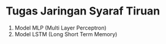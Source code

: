 # Tugas Jaringan Syaraf Tiruan
1. Model MLP (Multi Layer Perceptron)
2. Model LSTM (Long Short Term Memory)
